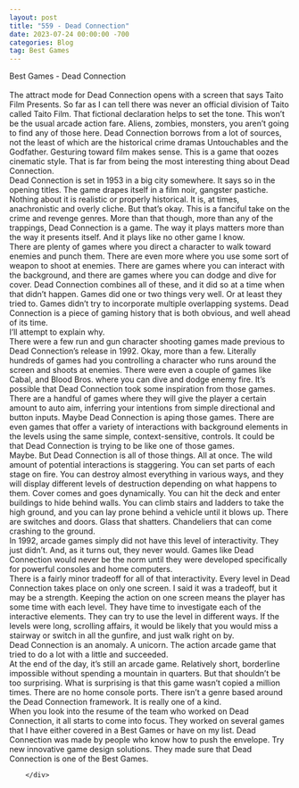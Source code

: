 ```yaml
---
layout: post
title: "559 - Dead Connection"
date: 2023-07-24 00:00:00 -700
categories: Blog
tag: Best Games
---
```


<div class="blog-content">
				<div class="paragraph"><span><span>Best Games - Dead Connection</span></span><br><span></span><br><span><span>The attract mode for Dead Connection opens with a screen that says Taito Film Presents. So far as I can tell there was never an official division of Taito called Taito Film. That fictional declaration helps to set the tone. This won&rsquo;t be the usual arcade action fare. Aliens, zombies, monsters, you aren&rsquo;t going to find any of those here. Dead Connection borrows from a lot of sources, not the least of which are the historical crime dramas Untouchables and the Godfather. Gesturing toward film makes sense. This is a game that oozes cinematic style. That is far from being the most interesting thing about Dead Connection.</span></span><br><span></span><span><span>Dead Connection is set in 1953 in a big city somewhere. It says so in the opening titles. The game drapes itself in a film noir, gangster pastiche. Nothing about it is realistic or properly historical. It is, at times, anachronistic and overly cliche. But that&rsquo;s okay. This is a fanciful take on the crime and revenge genres. More than that though, more than any of the trappings, Dead Connection is a game. The way it plays matters more than the way it presents itself. And it plays like no other game I know.</span></span><br><span></span><span><span>There are plenty of games where you direct a character to walk toward enemies and punch them. There are even more where you use some sort of weapon to shoot at enemies. There are games where you can interact with the background, and there are games where you can dodge and dive for cover. Dead Connection combines all of these, and it did so at a time when that didn&rsquo;t happen. Games did one or two things very well. Or at least they tried to. Games didn&rsquo;t try to incorporate multiple overlapping systems. Dead Connection is a piece of gaming history that is both obvious, and well ahead of its time.</span></span><br><span></span><span><span>I&rsquo;ll attempt to explain why.</span></span><br><span></span><span><span>There were a few run and gun character shooting games made previous to Dead Connection&rsquo;s release in 1992. Okay, more than a few. Literally hundreds of games had you controlling a character who runs around the screen and shoots at enemies. There were even a couple of games like Cabal, and Blood Bros. where you can dive and dodge enemy fire. It&rsquo;s possible that Dead Connection took some inspiration from those games. There are a handful of games where they will give the player a certain amount to auto aim, inferring your intentions from simple directional and button inputs. Maybe Dead Connection is aping those games. There are even games that offer a variety of interactions with background elements in the levels using the same simple, context-sensitive, controls. It could be that Dead Connection is trying to be like one of those games.&nbsp;</span></span><br><span></span><span><span>Maybe. But Dead Connection is all of those things. All at once. The wild amount of potential interactions is staggering. You can set parts of each stage on fire. You can destroy almost everything in various ways, and they will display different levels of destruction depending on what happens to them. Cover comes and goes dynamically. You can hit the deck and enter buildings to hide behind walls. You can climb stairs and ladders to take the high ground, and you can lay prone behind a vehicle until it blows up. There are switches and doors. Glass that shatters. Chandeliers that can come crashing to the ground.</span></span><br><span></span><span><span>In 1992, arcade games simply did not have this level of interactivity. They just didn&rsquo;t. And, as it turns out, they never would. Games like Dead Connection would never be the norm until they were developed specifically for powerful consoles and home computers.&nbsp;</span></span><br><span></span><span><span>There is a fairly minor tradeoff for all of that interactivity. Every level in Dead Connection takes place on only one screen. I said it was a tradeoff, but it may be a strength. Keeping the action on one screen means the player has some time with each level. They have time to investigate each of the interactive elements. They can try to use the level in different ways. If the levels were long, scrolling affairs, it would be likely that you would miss a stairway or switch in all the gunfire, and just walk right on by.</span></span><br><span></span><span><span>Dead Connection is an anomaly. A unicorn. The action arcade game that tried to do a lot with a little and succeeded.</span></span><br><span></span><span><span>At the end of the day, it&rsquo;s still an arcade game. Relatively short, borderline impossible without spending a mountain in quarters. But that shouldn&rsquo;t be too surprising. What is surprising is that this game wasn&rsquo;t copied a million times. There are no home console ports. There isn&rsquo;t a genre based around the Dead Connection framework. It is really one of a kind.</span></span><br><span></span><span><span>When you look into the resume of the team who worked on Dead Connection, it all starts to come into focus. They worked on several games that I have either covered in a Best Games or have on my list. Dead Connection was made by people who know how to push the envelope. Try new innovative game design solutions. They made sure that Dead Connection is one of the Best Games.&nbsp;</span></span><br><span></span></div>

		</div>
        